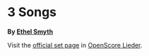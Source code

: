 
# 3 Songs

__By [Ethel Smyth](..)__

Visit the [official set page] in [OpenScore Lieder].

[official set page]: https://musescore.com/openscore-lieder-corpus/sets/5107787
[OpenScore Lieder]: https://musescore.com/openscore-lieder-corpus
